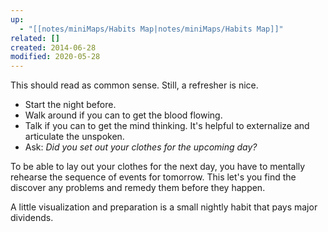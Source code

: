 ```yaml
---
up:
  - "[[notes/miniMaps/Habits Map|notes/miniMaps/Habits Map]]"
related: []
created: 2014-06-28
modified: 2020-05-28
---
```

This should read as common sense. Still, a refresher is nice.

- Start the night before.
- Walk around if you can to get the blood flowing.
- Talk if you can to get the mind thinking. It's helpful to externalize and articulate the unspoken. 
- Ask: *Did you set out your clothes for the upcoming day?*

To be able to lay out your clothes for the next day, you have to mentally rehearse the sequence of events for tomorrow. This let's you find the discover any problems and remedy them before they happen. 

A little visualization and preparation is a small nightly habit that pays major dividends.